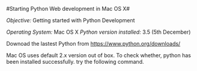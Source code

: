 
#Starting Python Web development in Mac OS X#

*Objective:* Getting started with Python Development

*Operating System:* Mac OS X
*Python version installed:* 3.5 (5th December)


Downoad the lastest Python from https://www.python.org/downloads/

Mac OS uses default 2.x version out of box.
To check whether, python has been installed successfully. try the following command.






